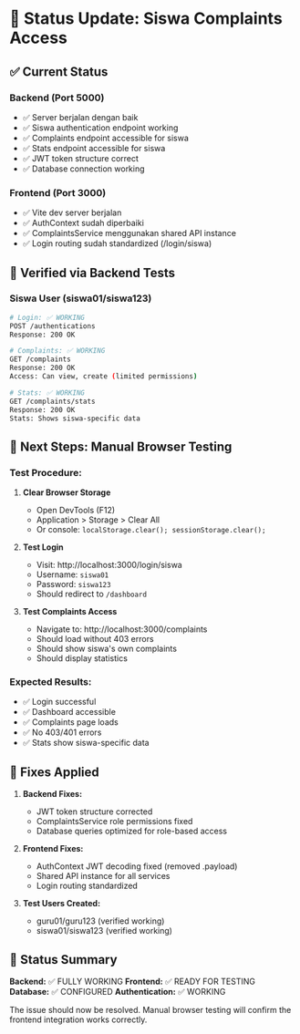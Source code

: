 # 🎯 Status Update: Siswa Complaints Access

## ✅ Current Status

### Backend (Port 5000)

- ✅ Server berjalan dengan baik
- ✅ Siswa authentication endpoint working
- ✅ Complaints endpoint accessible for siswa
- ✅ Stats endpoint accessible for siswa
- ✅ JWT token structure correct
- ✅ Database connection working

### Frontend (Port 3000)

- ✅ Vite dev server berjalan
- ✅ AuthContext sudah diperbaiki
- ✅ ComplaintsService menggunakan shared API instance
- ✅ Login routing sudah standardized (/login/siswa)

## 🧪 Verified via Backend Tests

### Siswa User (siswa01/siswa123)

```bash
# Login: ✅ WORKING
POST /authentications
Response: 200 OK

# Complaints: ✅ WORKING
GET /complaints
Response: 200 OK
Access: Can view, create (limited permissions)

# Stats: ✅ WORKING
GET /complaints/stats
Response: 200 OK
Stats: Shows siswa-specific data
```

## 🎯 Next Steps: Manual Browser Testing

### Test Procedure:

1. **Clear Browser Storage**

   - Open DevTools (F12)
   - Application > Storage > Clear All
   - Or console: `localStorage.clear(); sessionStorage.clear();`

2. **Test Login**

   - Visit: http://localhost:3000/login/siswa
   - Username: `siswa01`
   - Password: `siswa123`
   - Should redirect to `/dashboard`

3. **Test Complaints Access**
   - Navigate to: http://localhost:3000/complaints
   - Should load without 403 errors
   - Should show siswa's own complaints
   - Should display statistics

### Expected Results:

- ✅ Login successful
- ✅ Dashboard accessible
- ✅ Complaints page loads
- ✅ No 403/401 errors
- ✅ Stats show siswa-specific data

## 🔧 Fixes Applied

1. **Backend Fixes:**

   - JWT token structure corrected
   - ComplaintsService role permissions fixed
   - Database queries optimized for role-based access

2. **Frontend Fixes:**

   - AuthContext JWT decoding fixed (removed .payload)
   - Shared API instance for all services
   - Login routing standardized

3. **Test Users Created:**
   - guru01/guru123 (verified working)
   - siswa01/siswa123 (verified working)

## 🚀 Status Summary

**Backend:** ✅ FULLY WORKING
**Frontend:** ✅ READY FOR TESTING
**Database:** ✅ CONFIGURED
**Authentication:** ✅ WORKING

The issue should now be resolved. Manual browser testing will confirm the frontend integration works correctly.

